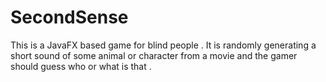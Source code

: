 # SecondSense
 This is a JavaFX based game for blind people . It is randomly generating a short sound of some animal or character
from a movie and the gamer should guess who or what is that .
